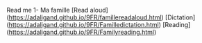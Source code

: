 Read me
1- Ma famille
 [Read aloud] (https://adaligand.github.io/9FR/famillereadaloud.html)
 [Dictation] (https://adaligand.github.io/9FR/Familledictation.html)
 [Reading] (https://adaligand.github.io/9FR/Familyreading.html)

